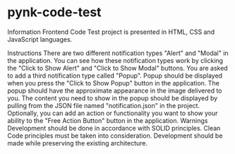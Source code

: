 # pynk-code-test
Information
Frontend Code Test project is presented in HTML, CSS and JavaScript languages.

Instructions
There are two different notification types "Alert" and "Modal" in the application. You can see how these notification types work by clicking the "Click to Show Alert" and "Click to Show Modal" buttons.
You are asked to add a third notification type called "Popup".
Popup should be displayed when you press the "Click to Show Popup" button in the application.
The popup should have the approximate appearance in the image delivered to you. 
The content you need to show in the popup should be displayed by pulling from the JSON file named "notification.json" in the project.
Optionally, you can add an action or functionality you want to show your ability to the "Free Action Button" button in the application.
Warnings
Development should be done in accordance with SOLID principles.
Clean Code principles must be taken into consideration.
Development should be made while preserving the existing architecture.

